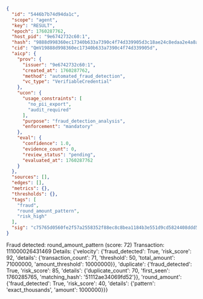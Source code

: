 ```json
{
  "id": "5446b7b74d94da1c",
  "scope": "agent",
  "key": "RESULT",
  "epoch": 1760287762,
  "host_pid": "9e6742732c60:1",
  "hash": "9888d998360ec17340b633a7390c4f74d339905d3c18ae24c8edaa2e4a8af5a4",
  "cid": "QmV19888d998360ec17340b633a7390c4f74d339905d",
  "aicp": {
    "prov": {
      "issuer": "9e6742732c60:1",
      "created_at": 1760287762,
      "method": "automated_fraud_detection",
      "vc_type": "VerifiableCredential"
    },
    "ucon": {
      "usage_constraints": [
        "no_pii_export",
        "audit_required"
      ],
      "purpose": "fraud_detection_analysis",
      "enforcement": "mandatory"
    },
    "eval": {
      "confidence": 1.0,
      "evidence_count": 0,
      "review_status": "pending",
      "evaluated_at": 1760287762
    }
  },
  "sources": [],
  "edges": [],
  "metrics": {},
  "thresholds": {},
  "tags": [
    "fraud",
    "round_amount_pattern",
    "risk_high"
  ],
  "sig": "c75765d0560fe2f57a2558352f88ec8c8bea1184b3e551d9cd5824408ddd5d6c"
}
```

Fraud detected: round_amount_pattern (score: 72)
Transaction: 111000026431469
Details: {'velocity': {'fraud_detected': True, 'risk_score': 92, 'details': {'transaction_count': 71, 'threshold': 50, 'total_amount': 71000000, 'amount_threshold': 10000000}}, 'duplicate': {'fraud_detected': True, 'risk_score': 85, 'details': {'duplicate_count': 70, 'first_seen': 1760285765, 'matching_hash': '51112ae34069fd52'}}, 'round_amount': {'fraud_detected': True, 'risk_score': 40, 'details': {'pattern': 'exact_thousands', 'amount': 1000000}}}